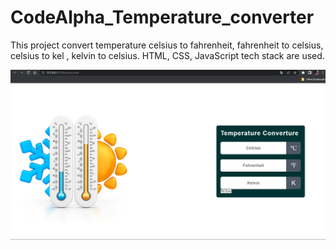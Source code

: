 # CodeAlpha_Temperature_converter
This project convert temperature celsius to fahrenheit, fahrenheit to celsius, celsius to kel , kelvin to celsius. HTML, CSS, JavaScript tech stack are used.


<p align="centre"> <img src="img.png/?username=peeyushshar&label=Profile%20views&color=0e75b6&style=flat" alt="peeyushshar" /> </p>
